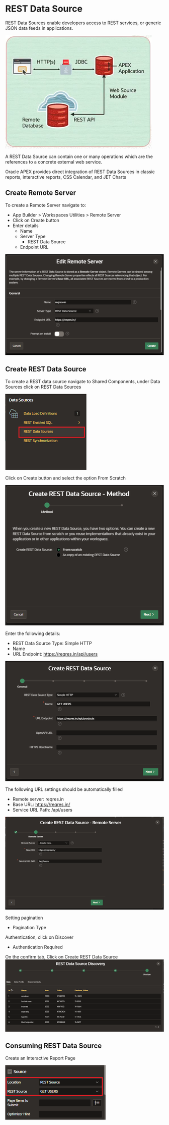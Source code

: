 # REST Data Source

REST Data Sources enable developers access to REST services, or generic JSON data feeds in applications.

![REST Data Sources](images/rest_data_source.png)

A REST Data Source can contain one or many operations which are the references to a concrete external web service.

Oracle APEX provides direct integration of REST Data Sources in classic reports, interactive reports, CSS Calendar, and JET Charts

## Create Remote Server

To create a Remote Server navigate to:

- App Builder > Workspaces Utilities > Remote Server
- Click on Create button
- Enter details
  - Name
  - Server Type
    - REST Data Source
  - Endpoint URL

![Remote Server Create](images/remote_server_create.png)

## Create REST Data Source

To create a REST data source navigate to Shared Components, under Data Sources click on REST Data Sources

![REST Data Source](images/rest_data_source_access.png)

Click on Create button and select the option From Scratch

![REST Data Source](images/rest_data_source_create.png)

Enter the following details:

- REST Data Source Type: Simple HTTP
- Name
- URL Endpoint: https://reqres.in/api/users

![REST Data Source Create](images/rest_data_source_create_general.png)

The following URL settings should be automatically filled

- Remote server: reqres.in
- Base URL: https://reqres.in/
- Service URL Path: /api/users

![REST Data Source Create URL](images/rest_data_source_create_url.png)

Setting pagination

- Pagination Type

Authentication, click on Discover

- Authentication Required

On the confirm tab, Click on Create REST Data Source
![REST Data Source Create Confirm](images/rest_data_source_create_confirm.png)

## Consuming REST Data Source

Create an Interactive Report Page

![Report Consuming REST Data Source](images/report_rest_data_source.png)
